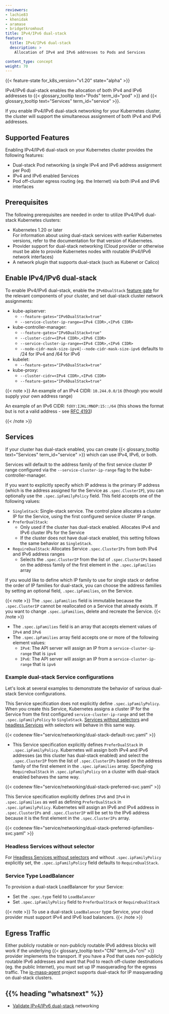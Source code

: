 ```yaml
---
reviewers:
- lachie83
- khenidak
- aramase
- bridgetkromhout
title: IPv4/IPv6 dual-stack
feature:
  title: IPv4/IPv6 dual-stack
  description: >
    Allocation of IPv4 and IPv6 addresses to Pods and Services

content_type: concept
weight: 70
---
```


<!-- overview -->

{{< feature-state for_k8s_version="v1.20" state="alpha" >}}

 IPv4/IPv6 dual-stack enables the allocation of both IPv4 and IPv6 addresses to {{< glossary_tooltip text="Pods" term_id="pod" >}} and {{< glossary_tooltip text="Services" term_id="service" >}}.

If you enable IPv4/IPv6 dual-stack networking for your Kubernetes cluster, the cluster will support the simultaneous assignment of both IPv4 and IPv6 addresses.



<!-- body -->

## Supported Features

Enabling IPv4/IPv6 dual-stack on your Kubernetes cluster provides the following features:

   * Dual-stack Pod networking (a single IPv4 and IPv6 address assignment per Pod)
   * IPv4 and IPv6 enabled Services
   * Pod off-cluster egress routing (eg. the Internet) via both IPv4 and IPv6 interfaces

## Prerequisites

The following prerequisites are needed in order to utilize IPv4/IPv6 dual-stack Kubernetes clusters:

   * Kubernetes 1.20 or later  
     For information about using dual-stack services with earlier
     Kubernetes versions, refer to the documentation for that version
     of Kubernetes.
   * Provider support for dual-stack networking (Cloud provider or otherwise must be able to provide Kubernetes nodes with routable IPv4/IPv6 network interfaces)
   * A network plugin that supports dual-stack (such as Kubenet or Calico)

## Enable IPv4/IPv6 dual-stack

To enable IPv4/IPv6 dual-stack, enable the `IPv6DualStack` [feature gate](/docs/reference/command-line-tools-reference/feature-gates/) for the relevant components of your cluster, and set dual-stack cluster network assignments:

   * kube-apiserver:
      * `--feature-gates="IPv6DualStack=true"`
      * `--service-cluster-ip-range=<IPv4 CIDR>,<IPv6 CIDR>`
   * kube-controller-manager:
      * `--feature-gates="IPv6DualStack=true"`
      * `--cluster-cidr=<IPv4 CIDR>,<IPv6 CIDR>`
      * `--service-cluster-ip-range=<IPv4 CIDR>,<IPv6 CIDR>`
      * `--node-cidr-mask-size-ipv4|--node-cidr-mask-size-ipv6` defaults to /24 for IPv4 and /64 for IPv6
   * kubelet:
      * `--feature-gates="IPv6DualStack=true"`
   * kube-proxy:
      * `--cluster-cidr=<IPv4 CIDR>,<IPv6 CIDR>`
      * `--feature-gates="IPv6DualStack=true"`

{{< note >}}
An example of an IPv4 CIDR: `10.244.0.0/16` (though you would supply your own address range)

An example of an IPv6 CIDR: `fdXY:IJKL:MNOP:15::/64` (this shows the format but is not a valid address - see [RFC 4193](https://tools.ietf.org/html/rfc4193))

{{< /note >}}

## Services

If your cluster has dual-stack enabled, you can create {{< glossary_tooltip text="Services" term_id="service" >}} which can use IPv4, IPv6, or both. 

Services will default to the address family of the first service cluster IP range configured  via the `--service-cluster-ip-range` flag to the kube-controller-manager.

If you want to explicitly specify which IP address is the primary IP address (which is the address assigned for the Service as `.spec.ClusterIP`), you can optionally use the `.spec.ipFamilyPolicy` field. This field accepts one of the following values:

   * `SingleStack`: Single-stack service. The control plane allocates a cluster IP for the Service, using the first configured service cluster IP range.
   * `PreferDualStack`: 
      * Only used if the cluster has dual-stack enabled. Allocates IPv4 and IPv6 cluster IPs for the Service
      * If the cluster does not have dual-stack enabled, this setting follows the same behavior as `SingleStack`.
   * `RequireDualStack`: Allocates Service `.spec.ClusterIPs` from both IPv4 and IPv6 address ranges 
      * Selects the `.spec.ClusterIP` from the list of `.spec.ClusterIPs` based on the address family of the first element in the `.spec.ipFamilies` array

If you would like to define which IP family to use for single stack or define the order of IP families for dual-stack, you can choose the address families by setting an optional field, `.spec.ipFamilies`, on the Service. 

{{< note >}}
The `.spec.ipFamilies` field is immutable because the `.spec.ClusterIP` cannot be reallocated on a Service that already exists. If you want to change `.spec.ipFamilies`, delete and recreate the Service.
{{< /note >}}

   * The `.spec.ipFamilies` field is an array that accepts element values of `IPv4` and `IPv6`
   * The `.spec.ipFamilies` array field accepts one or more of the following element values:
      * `IPv4`: The API server will assign an IP from a `service-cluster-ip-range` that is `ipv4`
      * `IPv6`: The API server will assign an IP from a `service-cluster-ip-range` that is `ipv6`

### Example dual-stack Service configurations

Let's look at several examples to demonstrate the behavior of various dual-stack Service configurations.

This Service specification does not explicitly define `.spec.ipFamilyPolicy`. When you create this Service, Kubernetes assigns a cluster IP for the Service from the first configured `service-cluster-ip-range` and set the `.spec.ipFamilyPolicy` to `SingleStack`. [Services without selectors](/docs/concepts/services-networking/service/#services-without-selectors) and [headless Services](/docs/concepts/services-networking/service/#headless-services) with selectors will behave in this same way.

{{< codenew file="service/networking/dual-stack-default-svc.yaml" >}}

   * This Service specification explicitly defines `PreferDualStack` in `.spec.ipFamilyPolicy`. Kubernetes will assign both IPv4 and IPv6 addresses (as this cluster has dual-stack enabled) and select the `.spec.ClusterIP` from the list of `.spec.ClusterIPs` based on the address family of the first element in the `.spec.ipFamilies` array. Specifying `RequireDualStack` in `.spec.ipFamilyPolicy` on a cluster with dual-stack enabled behaves the same way.

{{< codenew file="service/networking/dual-stack-preferred-svc.yaml" >}}

This Service specification explicitly defines `IPv6` and `IPv4` in `.spec.ipFamilies` as well as defining `PreferDualStack` in `.spec.ipFamilyPolicy`. Kubernetes will assign an IPv6 and IPv4 address in `.spec.ClusterIPs` and `.spec.ClusterIP` will be set to the IPv6 address because it is the first element in the `.spec.ClusterIPs` array. 

{{< codenew file="service/networking/dual-stack-preferred-ipfamilies-svc.yaml" >}}

### Headless Services without selector

For [Headless Services without selectors](/docs/concepts/services-networking/service/#without-selectors) and without `.spec.ipFamilyPolicy` explicitly set, the `.spec.ipFamilyPolicy` field defaults to `RequireDualStack`.

### Service Type LoadBalancer

To provision a dual-stack LoadBalancer for your Service:
   * Set the `.spec.type` field to `LoadBalancer`
   * Set `.spec.ipFamilyPolicy` field to `PreferDualStack` or `RequireDualStack`

{{< note >}}
To use a dual-stack `LoadBalancer` type Service, your cloud provider must support IPv4 and IPv6 load balancers.
{{< /note >}}

## Egress Traffic

Either publicly routable or non-publicly routable IPv6 address blocks will work if the underlying {{< glossary_tooltip text="CNI" term_id="cni" >}} provider implements the transport. If you have a Pod that uses non-publicly routable IPv6 addresses and want that Pod to reach off-cluster destinations (eg. the public Internet), you must set up IP masquerading for the egress traffic. The [ip-masq-agent](https://github.com/kubernetes-sigs/ip-masq-agent) project supports dual-stack for IP masquerading on dual-stack clusters.

## {{% heading "whatsnext" %}}


* [Validate IPv4/IPv6 dual-stack](/docs/tasks/network/validate-dual-stack) networking
